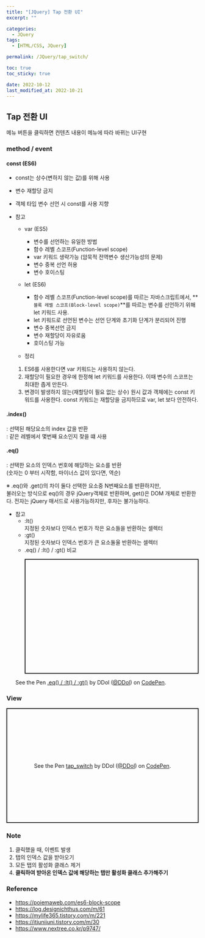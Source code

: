```yaml
---
title: "[JQuery] Tap 전환 UI"
excerpt: ""

categories:
  - JQuery
tags:
  - [HTML/CSS, JQuery]

permalink: /JQuery/tap_switch/

toc: true
toc_sticky: true

date: 2022-10-12
last_modified_at: 2022-10-21
---
```


## Tap 전환 UI
메뉴 버튼을 클릭하면 컨텐츠 내용이 메뉴에 따라 바뀌는 UI구현

### method / event  

#### const (ES6) 
- const는 상수(변하지 않는 값)를 위해 사용
- 변수 재할당 금지
- 객체 타입 변수 선언 시 const를 사용 지향

- 참고 
  - var (ES5) 
    - 변수를 선언하는 유일한 방법 
    - 함수 레벨 스코프(Function-level scope)
    - var 키워드 생략가능 (암묵적 전역변수 생산가능성의 문제)
    - 변수 중복 선언 허용 
    - 변수 호이스팅

  - let (ES6) 
    - 함수 레벨 스코프(Function-level scope)를 따르는 자바스크립트에서, **`블록 레벨 스코프(Block-level scope)`**를 따르는 변수를 선언하기 위해 let 키워드 사용.
    - let 키워드로 선언된 변수는 선언 단계와 초기화 단계가 분리되어 진행
    - 변수 중복선언 금지
    - 변수 재할당이 자유로움
    - 호이스팅 가능
  
  - 정리
  1.  ES6를 사용한다면 var 키워드는 사용하지 않는다.
  2. 재할당이 필요한 경우에 한정해 let 키워드를 사용한다. 이때 변수의 스코프는 최대한 좁게 만든다.
  3. 변경이 발생하지 않는(재할당이 필요 없는 상수) 원시 값과 객체에는 const 키워드를 사용한다. const 키워드는 재할당을 금지하므로 var, let 보다 안전하다.
  
#### .index() 
:   선택된 해당요소의 index 값을 반환   
:   같은 레벨에서 몇번째 요소인지 찾을 떄 사용  

#### .eq()  
: 선택한 요소의 인덱스 번호에 해당하는 요소를 반환  
  (숫자는 0 부터 시작함, 마이너스 값이 있다면, 역순)
  
  ※ .eq()와 .get()의 차이 
  둘다 선택한 요소중 N번째요소를 반환하지만,  
  불러오는 방식으로 eq()의 경우 jQuery객체로 반환하며, get()은 DOM 개체로 반환한다. 전자는 jQuery 매서드로 사용가능하지만, 후자는 불가능하다.
  
- 참고 
  - :lt()   
    지정된 숫자보다 인덱스 번호가 작은 요소들을 반환하는 셀렉터
  - :gt()  
    지정된 숫자보다 인덱스 번호가 큰 요소둘울 반환하는 셀렉터
  - .eq() / :lt() / :gt() 비교  
    <p class="codepen" data-height="300" data-default-tab="html,result" data-slug-hash="WNJWBXo" data-user="DDol" style="height: 300px; box-sizing: border-box; display: flex; align-items: center; justify-content: center; border: 2px solid; margin: 1em 0; padding: 1em;">
  <span>See the Pen <a href="https://codepen.io/DDol/pen/WNJWBXo">
  .eq() / :lt() / :gt()</a> by DDol (<a href="https://codepen.io/DDol">@DDol</a>)
  on <a href="https://codepen.io">CodePen</a>.</span>
  </p>
  <script async src="https://cpwebassets.codepen.io/assets/embed/ei.js"></script>
  
### View 

<p class="codepen" data-height="300" data-default-tab="result" data-slug-hash="GRdwLvp" data-user="DDol" style="height: 300px; box-sizing: border-box; display: flex; align-items: center; justify-content: center; border: 2px solid; margin: 1em 0; padding: 1em;">
  <span>See the Pen <a href="https://codepen.io/DDol/pen/GRdwLvp">
  tap_switch</a> by DDol (<a href="https://codepen.io/DDol">@DDol</a>)
  on <a href="https://codepen.io">CodePen</a>.</span>
</p>
<script async src="https://cpwebassets.codepen.io/assets/embed/ei.js"></script>


### Note
1. 클릭했을 때, 이벤트 발생 
2. 탭의 인덱스 값을 받아오기 
3. 모든 탭의 활성화 클래스 제거 
4. **클릭하여 받아온 인덱스 값에 해당하는 탭만 활성화 클래스 추가해주기**

### Reference
- https://poiemaweb.com/es6-block-scope
- https://log.designichthus.com/m/61
- https://mylife365.tistory.com/m/221
- https://itjunijuni.tistory.com/m/30
- https://www.nextree.co.kr/p9747/

